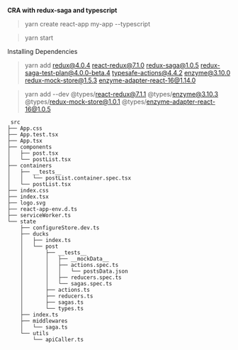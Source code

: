 **CRA with redux-saga and typescript**
 > yarn create react-app my-app --typescript

 > yarn start




 Installing Dependencies


> yarn add redux@4.0.4 react-redux@7.1.0 redux-saga@1.0.5 redux-saga-test-plan@4.0.0-beta.4 typesafe-actions@4.4.2 enzyme@3.10.0 redux-mock-store@1.5.3 enzyme-adapter-react-16@1.14.0

> yarn add --dev @types/react-redux@7.1.1 @types/enzyme@3.10.3 @types/redux-mock-store@1.0.1 @types/enzyme-adapter-react-16@1.0.5


```
 src
├── App.css
├── App.test.tsx
├── App.tsx
├── components
│   ├── post.tsx
│   └── postList.tsx
├── containers
│   ├── __tests__
│   │   └── postList.container.spec.tsx
│   └── postList.tsx
├── index.css
├── index.tsx
├── logo.svg
├── react-app-env.d.ts
├── serviceWorker.ts
└── state
    ├── configureStore.dev.ts
    ├── ducks
    │   ├── index.ts
    │   └── post
    │       ├── __tests__
    │       │   ├── __mockData__
    │       │   ├── actions.spec.ts
    │       │   │   └── postsData.json
    │       │   ├── reducers.spec.ts
    │       │   └── sagas.spec.ts
    │       ├── actions.ts
    │       ├── reducers.ts
    │       ├── sagas.ts
    │       └── types.ts
    ├── index.ts
    ├── middlewares
    │   └── saga.ts
    └── utils
        └── apiCaller.ts
```